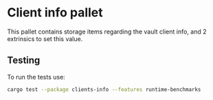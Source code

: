# Client info pallet
This pallet contains storage items regarding the vault client info, and 2 extrinsics to set this value.

## Testing

To run the tests use:

```bash
cargo test --package clients-info --features runtime-benchmarks
```


